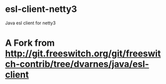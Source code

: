 # esl-client-netty3
Java esl client for netty3

# A Fork from http://git.freeswitch.org/git/freeswitch-contrib/tree/dvarnes/java/esl-client
